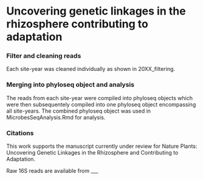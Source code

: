# Uncovering genetic linkages in the rhizosphere contributing to adaptation


### Filter and cleaning reads
Each site-year was cleaned individually as shown in 20XX_filtering. 

### Merging into phyloseq object and analysis
The reads from each site-year were compiled into phyloseq objects which were then subsequentely compiled into one phyloseq object encompassing all site-years.
The combined phyloseq object was used in MicrobesSeqAnalysis.Rmd for analysis.  

### Citations
This work supports the manuscript currently under review for Nature Plants: Uncovering Genetic Linkages in the Rhizosphere and Contributing to Adaptation.  

Raw 16S reads are available from ___
